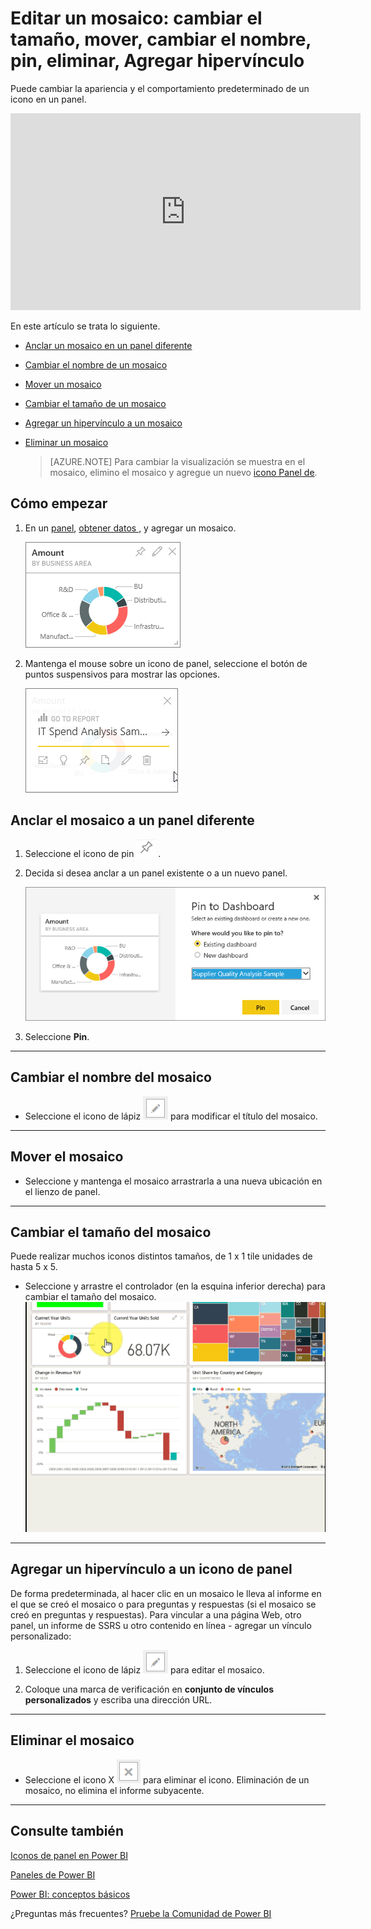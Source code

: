<properties
   pageTitle="Editar un mosaico: cambiar el tamaño, mover, cambiar el nombre, pin, eliminar, Agregar hipervínculo"
   description="Documentación acerca de cómo editar un icono de panel: cambiar el tamaño, mover, cambiar el nombre, anclar, eliminar, Agregar hipervínculo."
   services="powerbi"
   documentationCenter=""
   authors="mihart"
   manager="mblythe"
   backup=""
   editor=""
   tags=""
   featuredVideoId="lJKgWnvl6bQ"
   qualityFocus="no"
   qualityDate=""/>

<tags
   ms.service="powerbi"
   ms.devlang="NA"
   ms.topic="article"
   ms.tgt_pltfrm="NA"
   ms.workload="powerbi"
   ms.date="08/24/2016"
   ms.author="mihart"/>

# Editar un mosaico: cambiar el tamaño, mover, cambiar el nombre, pin, eliminar, Agregar hipervínculo

Puede cambiar la apariencia y el comportamiento predeterminado de un icono en un panel.

<iframe width="560" height="315" src="https://www.youtube.com/embed/lJKgWnvl6bQ" frameborder="0" allowfullscreen></iframe>

En este artículo se trata lo siguiente.

-   [Anclar un mosaico en un panel diferente](#different)

-   [Cambiar el nombre de un mosaico](#rename)

-   [Mover un mosaico](#move)

-   [Cambiar el tamaño de un mosaico](#resize)

-   [Agregar un hipervínculo a un mosaico](#hyperlink)

-   [Eliminar un mosaico](#delete)

    >[AZURE.NOTE] Para cambiar la visualización se muestra en el mosaico, elimino el mosaico y agregue un nuevo [icono Panel de](powerbi-service-dashboard-tiles.md).

##  Cómo empezar   

1.  En un [panel](powerbi-service-dashboards.md), [obtener datos ](powerbi-service-get-data.md), y agregar un mosaico. 

    ![](media/powerbi-service-edit-a-tile-in-a-dashboard/PBI_DashTile.png)

2.  Mantenga el mouse sobre un icono de panel, seleccione el botón de puntos suspensivos para mostrar las opciones.

    ![](media/powerbi-service-edit-a-tile-in-a-dashboard/power-bi-tile-menu.png)

<a name="different"></a>
## Anclar el mosaico a un panel diferente

1.    Seleccione el icono de pin ![](media/powerbi-service-edit-a-tile-in-a-dashboard/pinNoOutline.png) .

2.  Decida si desea anclar a un panel existente o a un nuevo panel. 

    ![](media/powerbi-service-edit-a-tile-in-a-dashboard/PBI_PinToAnotherDash.png)

3.  Seleccione **Pin**.

****
<a name="rename"></a>
## Cambiar el nombre del mosaico

-   Seleccione el icono de lápiz   ![](media/powerbi-service-edit-a-tile-in-a-dashboard/pbi_Nancy_pencilIcon.png)  para modificar el título del mosaico.

****
<a name="move"></a>
## Mover el mosaico

-   Seleccione y mantenga el mosaico arrastrarla a una nueva ubicación en el lienzo de panel.

****
<a name="resize"></a>
## Cambiar el tamaño del mosaico

Puede realizar muchos iconos distintos tamaños, de 1 x 1 tile unidades de hasta 5 x 5.

-    Seleccione y arrastre el controlador (en la esquina inferior derecha) para cambiar el tamaño del mosaico.
    ![](media/powerbi-service-edit-a-tile-in-a-dashboard/PBIGIF_ResizeTile4.gif)


****
<a name="hyperlink"></a>
## Agregar un hipervínculo a un icono de panel

De forma predeterminada, al hacer clic en un mosaico le lleva al informe en el que se creó el mosaico o para preguntas y respuestas (si el mosaico se creó en preguntas y respuestas). Para vincular a una página Web, otro panel, un informe de SSRS u otro contenido en línea - agregar un vínculo personalizado:

1.    Seleccione el icono de lápiz ![](media/powerbi-service-edit-a-tile-in-a-dashboard/pbi_Nancy_pencilIcon.png)  para editar el mosaico.

2.    Coloque una marca de verificación en **conjunto de vínculos personalizados** y escriba una dirección URL.

****
<a name="delete"></a>
## Eliminar el mosaico

-   Seleccione el icono X ![](media/powerbi-service-edit-a-tile-in-a-dashboard/pbi_Nancy_X_icon.png) para eliminar el icono. Eliminación de un mosaico, no elimina el informe subyacente.

****

## Consulte también

[Iconos de panel en Power BI](powerbi-service-dashboard-tiles.md)

[Paneles de Power BI](powerbi-service-dashboards.md)

[Power BI: conceptos básicos](powerbi-service-basic-concepts.md)

¿Preguntas más frecuentes? [Pruebe la Comunidad de Power BI](http://community.powerbi.com/)
